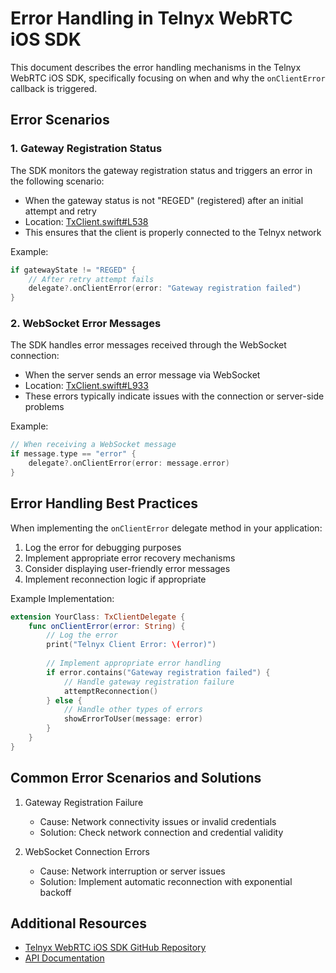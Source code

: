 # Error Handling in Telnyx WebRTC iOS SDK

This document describes the error handling mechanisms in the Telnyx WebRTC iOS SDK, specifically focusing on when and why the `onClientError` callback is triggered.

## Error Scenarios

### 1. Gateway Registration Status

The SDK monitors the gateway registration status and triggers an error in the following scenario:
- When the gateway status is not "REGED" (registered) after an initial attempt and retry
- Location: [TxClient.swift#L538](https://github.com/team-telnyx/telnyx-webrtc-ios/blob/main/TelnyxRTC/Telnyx/TxClient.swift#L538)
- This ensures that the client is properly connected to the Telnyx network

Example:
```swift
if gatewayState != "REGED" {
    // After retry attempt fails
    delegate?.onClientError(error: "Gateway registration failed")
}
```

### 2. WebSocket Error Messages

The SDK handles error messages received through the WebSocket connection:
- When the server sends an error message via WebSocket
- Location: [TxClient.swift#L933](https://github.com/team-telnyx/telnyx-webrtc-ios/blob/main/TelnyxRTC/Telnyx/TxClient.swift#L933)
- These errors typically indicate issues with the connection or server-side problems

Example:
```swift
// When receiving a WebSocket message
if message.type == "error" {
    delegate?.onClientError(error: message.error)
}
```

## Error Handling Best Practices

When implementing the `onClientError` delegate method in your application:

1. Log the error for debugging purposes
2. Implement appropriate error recovery mechanisms
3. Consider displaying user-friendly error messages
4. Implement reconnection logic if appropriate

Example Implementation:
```swift
extension YourClass: TxClientDelegate {
    func onClientError(error: String) {
        // Log the error
        print("Telnyx Client Error: \(error)")
        
        // Implement appropriate error handling
        if error.contains("Gateway registration failed") {
            // Handle gateway registration failure
            attemptReconnection()
        } else {
            // Handle other types of errors
            showErrorToUser(message: error)
        }
    }
}
```

## Common Error Scenarios and Solutions

1. Gateway Registration Failure
   - Cause: Network connectivity issues or invalid credentials
   - Solution: Check network connection and credential validity

2. WebSocket Connection Errors
   - Cause: Network interruption or server issues
   - Solution: Implement automatic reconnection with exponential backoff

## Additional Resources

- [Telnyx WebRTC iOS SDK GitHub Repository](https://github.com/team-telnyx/telnyx-webrtc-ios)
- [API Documentation](https://developers.telnyx.com/docs/v2/webrtc)